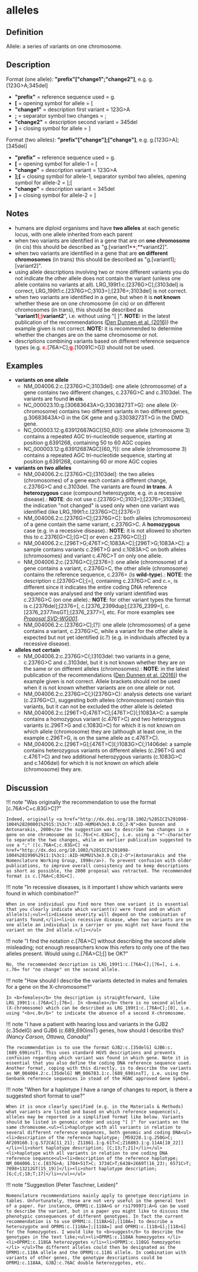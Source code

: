 # alleles

## Definition

Allele: a series of variants on one chromosome.

## Description

Format (one allele):   **"prefix"["change1";"change2"]**,  e.g. g.[123G>A;345del]

* **"prefix"**  =  reference sequence used  =  g.
* **[**  =  opening symbol for allele  =  [
* **"change1"**  =  description first variant  =  123G>A
* **;**  =  separator symbol two changes  =  ;
* **"change2"**  =  description second variant  =  345del
* **]**  =  closing symbol for allele  =  ]
 
Format (two alleles):   **"prefix"["change"];["change"]**,  e.g. g.[123G>A];[345del]

* **"prefix"**  =  reference sequence used  =  g.
* **[**  =  opening symbol for allele-1  =  [
* **"change"**  =  description variant  =  123G>A
* **];[**  =  closing symbol for allele-1, separator symbol two alleles, opening symbol for allele-2  =  ];[
* **"change"**  =  description variant  =  345del
* **]**  =  closing symbol for allele-2  =  ]
 

## Notes

* humans are diploid organisms and have **two alleles** at each genetic locus, with one allele inherited from each parent
* when two variants are identified in a gene that are on **one chromosome** (in cis) this should be described as "g.[variant1**<font color="red">;</font>**variant2]".
* when two variants are identified in a gene that are **on different chromosomes** (in trans) this should be described as "g.[variant1]**<font color="red">;</font>**[variant2]".
* using allele descriptions involving two or more different variants you do not indicate the other allele does not contain the variant (unless one allele contains no variants at all). LRG\_199t1:c.[2376G>C];[3103del] is correct, LRG\_199t1:c.[2376G>C;3103=];[2376=;3103del] is not correct.
* when two variants are identified in a gene, but when it is **not known** whether these are on one chromosome (in cis) or on different chromosomes (in trans), this should be described as "**variant1<font color="red">(;)</font>variant2**", i.e. without using "[ ]".
**NOTE:** in the latest publication of the recommendations ([Den Dunnen et al. (2016)](http://onlinelibrary.wiley.com/doi/10.1002/humu.22981/pdf)) the example given is not correct.
**NOTE:** it is recommended to determine whether the changes are on the same chromosome or not.
* descriptions combining variants based on different reference sequence types (e.g. **<font color="red">c.</font>**[76A>C];**<font color="red">g.</font>**[10091C>G]) should not be used.
## Examples

* **variants on one allele**
    * NM\_004006.2:c.[2376G>C;3103del]: one allele (chromosome) of a gene contains two different changes, c.2376G>C and c.3103del. The variants are found **in cis**.
    * NC\_000023.10:g.[30683643A>G;33038273T>G]: one allele (X-chromosome) contains two different variants in two different genes, g.30683643A>G in the GK gene and g.33038273T>G in the DMD gene.
    * NC\_000003.12:g.63912687AGC[(50\_60)]: one allele (chromosome 3) contains a repeated AGC tri-nucleotide sequence, starting at position g.6391268, containing 50 to 60 AGC copies
    * NC\_000003.12:g.63912687AGC[(60_?)]: one allele (chromosome 3) contains a repeated AGC tri-nucleotide sequence, starting at position g.6391268, containing 60 or more AGC copies
* **variants on two alleles**
    * NM\_004006.2:c.[2376G>C];[3103del]: the two alleles (chromosomes) of a gene each contain a different change, c.2376G>C and c.3103del. The variants are found **in trans**. A **heterozygous** case (compound heterozygote, e.g. in a recessive disease).: **NOTE**: do not use c.[2376G>C;3103=];[2376=;3103del], the indication "not changed" is used only when one variant was identified (like LRG\_199t1:c.[2376G>C];[2376=])
    * NM\_004006.2:c.[2376G>C];[2376G>C]: both alleles (chromosomes) of a gene contain the same variant, c.2376G>C. A **homozygous** case (e.g. in a recessive disease).: **NOTE**: it is not allowed to shorten this to c.2376[G>C];[G>C] or even c.2376G>C[];[]
    * NM\_004006.2:c.[296T>G;476T>C;1083A>C];[296T>G;1083A>C]: a sample contains variants c.296T>G and c.1083A>C on both alleles (chromosomes) and variant c.476C>T on only one allele.
    * NM\_004006.2:c.[2376G>C];[2376=]: one allele (chromosome) of a gene contains a variant, c.2376G>C, the other allele (chromosome) contains the reference sequence, c.2376= (is **wild-type**).: **NOTE**: the description c.[2376G>C];[=], containing c.2376G>C and c.=, is different since it indicates the entire coding DNA reference sequence was analysed and the only variant identified was c.2376G>C (on one allele).: **NOTE**: for other variant types the format is c.[2376del];[2376=], c.[2376\_2399dup];[2376\_2399=], c.[2376\_2377insGT];[2376\_2377=], etc. For more examples see [_Proposal SVD-WG001_](http://varnomen.hgvs.org/consultation/SVD-WG001/).
    * NM\_004006.2:c.[2376G>C];[?]: one allele (chromosomes) of a gene contains a variant, c.2376G>C, while a variant for the other allele is expected but not yet identified (c.?) (e.g. in individuals affected by a recessive disease).
* **alleles not certain**
    * NM\_004006.2:c.2376G>C(;)3103del: two variants in a gene, c.2376G>C and c.3103del, but it is not known whether they are on the same or on different alleles (chromosomes).: **NOTE**: in the latest publication of the recommendations ([Den Dunnen et al. (2016)](http://onlinelibrary.wiley.com/doi/10.1002/humu.22981/pdf)) the example given is not correct. Allele brackets should not be used when it is not known whether variants are on one allele or not.
    * NM\_004006.2:c.2376G>C(;)(2376G>C): analysis detects one variant (c.2376G>C), suggesting both alleles (chromosomes) contain this variants, but it can not be excluded the other allele is deleted
    * NM\_004006.2:c.[296T>G;476T>C];[476T>C]\(;)1083A>C: a sample contains a homozygous variant (c.476T>C) and two heterozygous variants (c.296T>G and c.1083G>C) for which it is not known on which allele (chromosome) they are (although at least one, in the example c.296T>G, is on the same allele as c.476T>C).
    * NM\_004006.2:c.[296T>G];[476T>C]\(;)1083G>C(;)1406del: a sample contains heterozygous variants on different alleles (c.296T>G and c.476T>C) and two additional heterozygous variants (c.1083G>C and c.1406del) for which it is not known on which allele (chromosome) they are.
## Discussion

!!! note "Was originally the recommendation to use the format [c.76A>C+c.83G>C]?"

    Indeed, originally <a href="http://dx.doi.org/10.1002/%28SICI%291098-1004%28200001%2915:1%3c7::AID-HUMU4%3e3.0.CO;2-N">den Dunnen and Antonarakis, 2000</a> the suggestion was to describe two changes in a gene on one chromosome as [c.76>C+c.83G>C], i.e. using a "+"-character to separate the two changes, while an earlier publication suggested to use a ";" ([c.76A>C;c.83G>C] <a href="http://dx.doi.org/10.1002/%28SICI%291098-1004%281998%2911:1%3c1::AID-HUMU1%3e3.0.CO;2-O">(Antonarakis and the Nomenclature Working Group, 1998</a>). To prevent confusion with older publications, to improve overall consistency and to keep descriptions as short as possible, the 2000 proposal was retracted. The recommended format is c.[76A>C;83G>C].

!!! note "In recessive diseases, is it important I show which variants were found in which combination?"

    When in one individual you find more then one variant it is essential that you clearly indicate which variant(s) were found and on which allele(s);<ul><li>disease severity will depend on the combination of variants found,</li><li>in recessive disease, when two variants are on one allele an individual is a carrier or you might not have found the variant on the 2nd allele.</li></ul>

!!! note "I find the notation c.[76A>C] without describing the second allele misleading; not enough researchers know this refers to only one of the two alleles present. Would using c.[76A>C];[] be OK?"

    No, the recommended description is LRG_199t1:c.[76A>C];[76=], i.e. c.76= for "no change" on the second allele. 

!!! note "How should I describe the variants detected in males and females for a gene on the X-chromosome?"

    In <b>females</b> the description is straightforward, like LRG_199t1:c.[76A>C];[76=]. In <b>males</b> there is no second allele (X-chromosome) which can be described as LRG_199t1:c.[76A>C];[0], i.e. using "<b>c.0</b>" to indicate the absence of a second X-chromosome.

!!! note "I have a patient with hearing loss and variants in the GJB2 (c.35delG) and GJB6 (c.689_690insT) genes, how should I describe this? <i>(Nancy Carson, Ottawa, Canada)</i>"

    The recommendation is to use the format GJB2:c.[35delG] GJB6:c.[689_690insT]. This uses standard HGVS descriptions and prevents confusion regarding which variant was found in which gene. Note it is essential that you also define the coding DNA reference sequence used. Another format, coping with this directly, is to describe the variants as NM_004004.2:c.[35delG] NM_006783.1:c.[689_690insT], i.e. using the Genbank reference sequences in stead of the HGNC approved Gene Symbol.

!!! note "When for a haplotype I have a range of changes to report, is there a suggested short format to use?"

    When it is once clearly specified (e.g. in the Materials & Methods) what variants are listed and based on which reference sequence(s), alleles may be reported in a simplified format like below. Variants should be listed in genomic order and using "[ ]" for variants on the same chromosome.<ul><li>haplotype with all variants in relation to several different reference sequences, both genomic and coding DNA<ul><li>description of the reference haplotype; [M59228.1:g.250G>C; AF209160.1:g.572CA[11_21]; Z11861.1:g.61T>C;Z16803.1:g.114A[18_22]]</li><li>short haplotype description; [C;13;T;21]</li></ul><li>haplotype with all variants in relation to one coding DNA reference sequence<ul><li>description of the reference haplotype; NM_004006.1:c.[837G>A; 1704+51T>C; 3734C>T;6438+2669T(16_23); 6571C>T; 7098+13212GT(15_19)]</li><li>short haplotype description; [G;C;C;18;T;17]</li></ul></ul>

!!! note "Suggestion (Peter Taschner, Leiden)"

    Nomenclature recommendations mainly apply to genotype descriptions in tables. Unfortunately, these are not very useful in the general text of a paper. For instance, OPRM1:c.118A>G or rs1799971:A>G can be used to describe the variant, but in a paper you might like to discuss the phenotypic consequences of different genotypes. In fact the current recommendation is to use OPRM1:c.[118A>G];[118A=] to describe a heterozygote and OPRM1:c.[118A=];[118A=] and OPRM1:c.[118>G];[118>G] for the homozygotes. I would like to <b>suggest</b> to describe the genotypes in the text like;<ul><li>OPRM1:c.118AA homozygotes </li><li>OPRM1:c.118GA heterozygotes </li><li>OPRM1:c.118GG homozygotes </li> </ul>The different alleles could then be designated as the OPRM1:c.118A allele and the OPRM1:c.118G allele. In combination with variants of other genes, the genotype descriptions could be OPRM1:c.118AA, GJB2:c.76AC double heterozygotes, etc.
